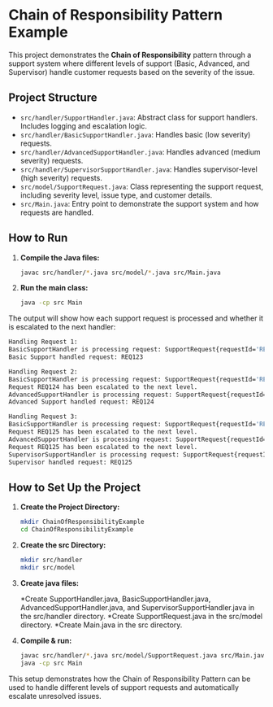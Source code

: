 # Chain of Responsibility Pattern Example

This project demonstrates the **Chain of Responsibility** pattern through a support system where different levels of support (Basic, Advanced, and Supervisor) handle customer requests based on the severity of the issue.

## Project Structure

- `src/handler/SupportHandler.java`: Abstract class for support handlers. Includes logging and escalation logic.
- `src/handler/BasicSupportHandler.java`: Handles basic (low severity) requests.
- `src/handler/AdvancedSupportHandler.java`: Handles advanced (medium severity) requests.
- `src/handler/SupervisorSupportHandler.java`: Handles supervisor-level (high severity) requests.
- `src/model/SupportRequest.java`: Class representing the support request, including severity level, issue type, and customer details.
- `src/Main.java`: Entry point to demonstrate the support system and how requests are handled.

## How to Run

1. **Compile the Java files:**

   ```bash
   javac src/handler/*.java src/model/*.java src/Main.java


   ```

2. **Run the main class:**
   ```bash
   java -cp src Main
   ```

The output will show how each support request is processed and whether it is escalated to the next handler:

```bash
Handling Request 1:
BasicSupportHandler is processing request: SupportRequest{requestId='REQ123', severityLevel=1, issueType='Password reset', customerId='CUST001'}
Basic Support handled request: REQ123

Handling Request 2:
BasicSupportHandler is processing request: SupportRequest{requestId='REQ124', severityLevel=2, issueType='Unable to connect', customerId='CUST002'}
Request REQ124 has been escalated to the next level.
AdvancedSupportHandler is processing request: SupportRequest{requestId='REQ124', severityLevel=2, issueType='Unable to connect', customerId='CUST002'}
Advanced Support handled request: REQ124

Handling Request 3:
BasicSupportHandler is processing request: SupportRequest{requestId='REQ125', severityLevel=3, issueType='System crash', customerId='CUST003'}
Request REQ125 has been escalated to the next level.
AdvancedSupportHandler is processing request: SupportRequest{requestId='REQ125', severityLevel=3, issueType='System crash', customerId='CUST003'}
Request REQ125 has been escalated to the next level.
SupervisorSupportHandler is processing request: SupportRequest{requestId='REQ125', severityLevel=3, issueType='System crash', customerId='CUST003'}
Supervisor handled request: REQ125
```

## How to Set Up the Project

1. **Create the Project Directory:**

   ```bash
   mkdir ChainOfResponsibilityExample
   cd ChainOfResponsibilityExample

   ```

2. **Create the src Directory:**

   ```bash
   mkdir src/handler
   mkdir src/model
   ```

3. **Create java files:**

   *Create SupportHandler.java, BasicSupportHandler.java, AdvancedSupportHandler.java, and SupervisorSupportHandler.java in the src/handler directory.
   *Create SupportRequest.java in the src/model directory.
   \*Create Main.java in the src directory.

4. **Compile & run:**

   ```bash
   javac src/handler/*.java src/model/SupportRequest.java src/Main.java
   java -cp src Main
   ```

This setup demonstrates how the Chain of Responsibility Pattern can be used to handle different levels of support requests and automatically escalate unresolved issues.
